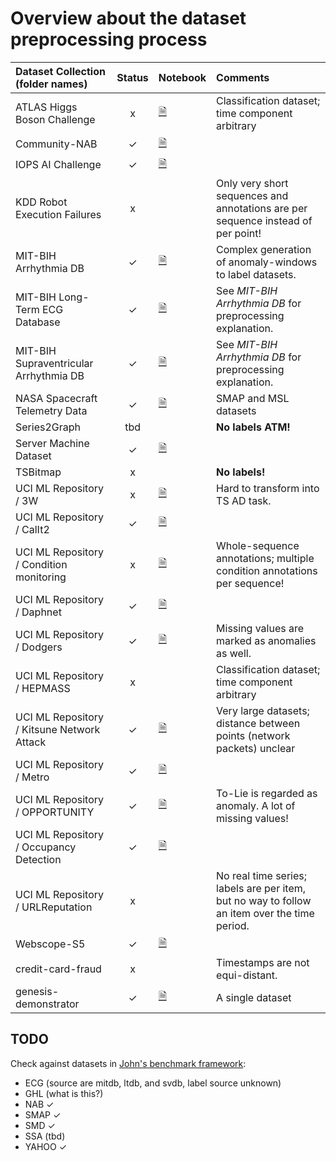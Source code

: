 # Overview about the dataset preprocessing process

| Dataset Collection (folder names)      | Status| Notebook   | Comments |
| :------------------------------------- | :---: | :--------- | :------- |
| ATLAS Higgs Boson Challenge            |   x   | [🗎][ATLAS] | Classification dataset; time component arbitrary |
| Community-NAB                          |   ✓   | [🗎][NAB]   |  |
| IOPS AI Challenge                      |   ✓   | [🗎][IOPS]  |  |
| KDD Robot Execution Failures           |   x   |            | Only very short sequences and annotations are per sequence instead of per point! |
| MIT-BIH Arrhythmia DB                  |   ✓   | [🗎][mitdb] | Complex generation of anomaly-windows to label datasets. |
| MIT-BIH Long-Term ECG Database         |   ✓   | [🗎][ltdb]  | See _MIT-BIH Arrhythmia DB_ for preprocessing explanation. |
| MIT-BIH Supraventricular Arrhythmia DB |   ✓   | [🗎][svdb]  | See _MIT-BIH Arrhythmia DB_ for preprocessing explanation. |
| NASA Spacecraft Telemetry Data         |   ✓   | [🗎][NASA]  | SMAP and MSL datasets |
| Series2Graph                           |  tbd  |            | **No labels ATM!** |
| Server Machine Dataset                 |   ✓   | [🗎][SMD]   |  |
| TSBitmap                               |   x   |            | **No labels!** |
| UCI ML Repository / 3W                 |   x   | [🗎][3W]    | Hard to transform into TS AD task. |
| UCI ML Repository / CalIt2             |   ✓   | [🗎][CalIt2]|  |
| UCI ML Repository / Condition monitoring|  x   | [🗎][Cond]  | Whole-sequence annotations; multiple condition annotations per sequence! |
| UCI ML Repository / Daphnet            |   ✓   | [🗎][Daph]  |  |
| UCI ML Repository / Dodgers            |   ✓   |[🗎][Dodgers]| Missing values are marked as anomalies as well. |
| UCI ML Repository / HEPMASS            |   x   |            | Classification dataset; time component arbitrary |
| UCI ML Repository / Kitsune Network Attack|✓   |[🗎][Kitsune]| Very large datasets; distance between points (network packets) unclear |
| UCI ML Repository / Metro              |   ✓   | [🗎][Metro] |  |
| UCI ML Repository / OPPORTUNITY        |   ✓   | [🗎][OPP]   | To-Lie is regarded as anomaly. A lot of missing values! |
| UCI ML Repository / Occupancy Detection|   ✓   | [🗎][Occu]  |  |
| UCI ML Repository / URLReputation      |   x   |            | No real time series; labels are per item, but no way to follow an item over the time period. |
| Webscope-S5                            |   ✓   | [🗎][Yahoo] |  |
| credit-card-fraud                      |   x   |            | Timestamps are not equi-distant. |
| genesis-demonstrator                   |   ✓   | [🗎][gen]   | A single dataset |

## TODO

Check against datasets in [John's benchmark framework](https://github.com/johnpaparrizos/AnomalyDetection/tree/master/benchmark/dataset):

- ECG (source are mitdb, ltdb, and svdb, label source unknown)
- GHL (what is this?)
- NAB ✓
- SMAP ✓
- SMD ✓
- SSA (tbd)
- YAHOO ✓

[gen]: ./Genesis%20Demonstrator.ipynb
[mitdb]: ./MIT-BIH%20Arrhythmia%20Database.ipynb
[ltdb]: ./MIT-BIH%20Long-Term%20ECG%20Database.ipynb
[svdb]: ./MIT-BIH%20Supraventricular%20Arrhythmia%20DB.ipynb
[NAB]: ./NAB.ipynb
[NASA]: ./NASA%20Spacecraft%20Telemtry.ipynb
[SMD]: ./Server%20Machine%20Dataset.ipynb
[Yahoo]: ./YahooWebscopeS5.ipynb
[IOPS]: ./IOPS%20AI%20Challenge.ipynb
[ATLAS]: ./ATLAS%20Higgs%20Boson%20Challenge.ipynb
[3W]: ./UCI-3W.ipynb
[CalIt2]: ./UCI-CalI2.ipynb
[Cond]: ./UCI-Condition%20Monitoring.ipynb
[daph]: ./UCI-Daphnet.ipynb
[Dodgers]: ./UCI-Dodgers.ipynb
[Kitsune]: ./UCI-Kitsune.ipynb
[Metro]: ./UCI-Metro.ipynb
[OPP]: ./UCI-Opportunity.ipynb
[Occu]: ./UCI-Occupancy.ipynb
